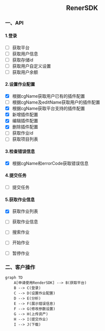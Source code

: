 ## <center> RenerSDK </center>

### 一、API

#### 1.登录
- [ ] 获取平台
- [ ] 获取用户信息
- [ ] 获取存储id
- [ ] 获取用户自定义设置
- [ ] 获取用户余额

#### 2.设置作业配置
- [x] 根据cgName获取用户已有的插件配置
- [ ] 根据cgName及editName获取用户的插件配置
- [x] 根据cgName获取平台支持的插件配置
- [x] 新增插件配置
- [x] 编辑插件配置
- [x] 删除插件配置
- [ ] 获取作业id
- [ ] 获取项目列表

#### 3.检查错误信息
- [x] 根据cgName和errorCode获取错误信息

#### 4.提交任务
- [ ] 提交任务

#### 5.获取作业信息
- [x] 获取作业列表
- [ ] 获取作业信息
- [ ] 搜索作业
- [ ] 开始作业
- [ ] 暂停作业


### 二、客户操作

```
graph TD
    A[申请使用RenderSDK] --> B(获取平台)
    B --> C(登录)
    C --> D(设置作业配置)
    D --> E(分析)
    E --> F(展示错误信息)
    F --> G(修改参数设置)
    G --> H(上传资产)
    H --> I(提交作业)
    I --> J(下载)
```
